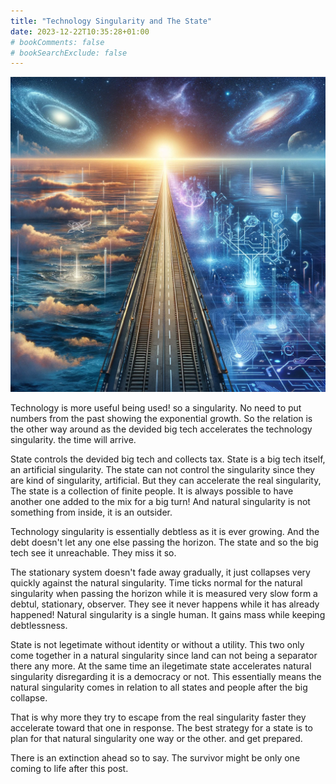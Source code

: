 ```yaml
---
title: "Technology Singularity and The State"
date: 2023-12-22T10:35:28+01:00
# bookComments: false
# bookSearchExclude: false
---
```

![Technology Singularity](tech-singularity.png)

Technology is more useful being used! so a singularity. No need to put numbers from the past showing the exponential growth. So the relation is the other way around as the devided big tech accelerates the technology singularity. the time will arrive.

State controls the devided big tech and collects tax. State is a big tech itself, an artificial singularity.
The state can not control the singularity since they are kind of singularity, artificial.
But they can accelerate the real singularity,
The state is a collection of finite people.
It is always possible to have another one added to the mix for a big turn!
And natural singularity is not something from inside, it is an outsider.

Technology singularity is essentially debtless as it is ever growing.
And the debt doesn't let any one else passing the horizon.
The state and so the big tech see it unreachable.
They miss it so.

The stationary system doesn't fade away gradually, it just collapses very quickly against the natural singularity.
Time ticks normal for the natural singularity when passing the horizon while it is measured very slow form a debtul, stationary, observer.
They see it never happens while it has already happened! Natural singularity is a single human. It gains mass while keeping debtlessness.

State is not legetimate without identity or without a utility.
This two only come together in a natural singularity since land can not being a separator there any more.
At the same time an ilegetimate state accelerates natural singularity disregarding it is a democracy or not. This essentially means the natural singularity comes in relation to all states and people after the big collapse.

That is why more they try to escape from the real singularity faster they accelerate toward that one in response.
The best strategy for a state is to plan for that natural singularity one way or the other. and get prepared.

There is an extinction ahead so to say.
The survivor might be only one coming to life after this post.
